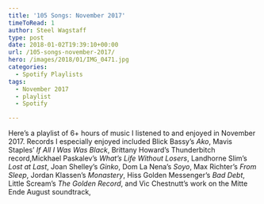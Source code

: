 ```yaml
---
title: '105 Songs: November 2017'
timeToRead: 1 
author: Steel Wagstaff
type: post
date: 2018-01-02T19:39:10+00:00
url: /105-songs-november-2017/
hero: /images/2018/01/IMG_0471.jpg
categories:
  - Spotify Playlists
tags:
  - November 2017
  - playlist
  - Spotify

---
```

Here&#8217;s a playlist of 6+ hours of music I listened to and enjoyed in November 2017. Records I especially enjoyed included Blick Bassy&#8217;s _Ako_, Mavis Staples&#8217; _If All I Was Was Black_, Brittany Howard&#8217;s Thunderbitch record,Mickhael Paskalev&#8217;s _What&#8217;s Life Without Losers_, Landhorne Slim&#8217;s _Lost at Last_, Joan Shelley&#8217;s _Ginko_, Dom La Nena&#8217;s _Soyo_, Max Richter&#8217;s _From Sleep_, Jordan Klassen&#8217;s _Monastery_, Hiss Golden Messenger&#8217;s _Bad Debt_, Little Scream&#8217;s _The Golden Record_, and Vic Chestnutt&#8217;s work on the Mitte Ende August soundtrack,



&nbsp;